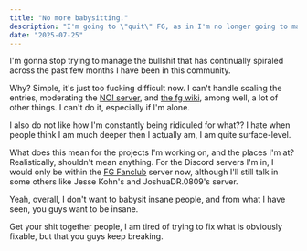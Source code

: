 ```yaml
---
title: "No more babysitting."
description: "I'm going to \"quit\" FG, as in I'm no longer going to manage all the internal bullshit that goes on."
date: "2025-07-25"
---
```


I'm gonna stop trying to manage the bullshit that has continually spiraled across the past few months I have been in this community.

Why? Simple, it's just too fucking difficult now. I can't handle scaling the entries, moderating the [NO! server](https://discord.gg/YcZGhYYJUU), and [the fg wiki](https://fictional-googology.fandom.com), among well, a lot of other things. I can't do it, especially if I'm alone.

I also do not like how I'm constantly being ridiculed for what?? I hate when people think I am much deeper then I actually am, I am quite surface-level.

What does this mean for the projects I'm working on, and the places I'm at? Realistically, shouldn't mean anything. For the Discord servers I'm in, I would only be within the [FG Fanclub](https://discord.gg/9PGMnJfheJ) server now, although I'll still talk in some others like Jesse Kohn's and JoshuaDR.0809's server.

Yeah, overall, I don't want to babysit insane people, and from what I have seen, you guys want to be insane.

Get your shit together people, I am tired of trying to fix what is obviously fixable, but that you guys keep breaking.